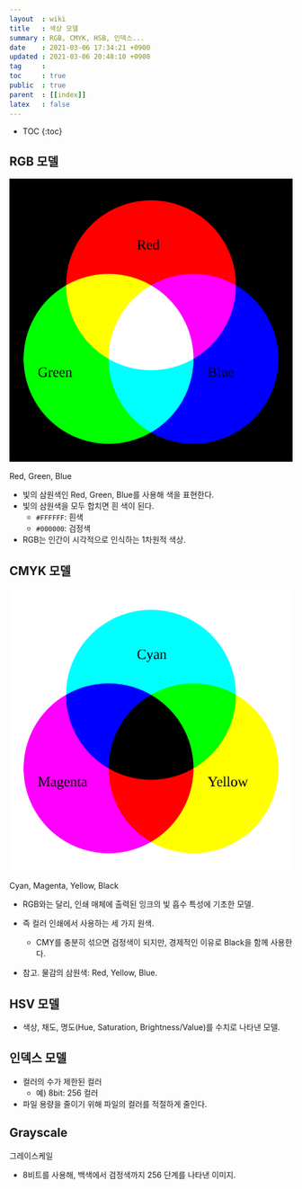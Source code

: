 ```yaml
---
layout  : wiki
title   : 색상 모델
summary : RGB, CMYK, HSB, 인덱스...
date    : 2021-03-06 17:34:21 +0900
updated : 2021-03-06 20:48:10 +0900
tag     : 
toc     : true
public  : true
parent  : [[index]]
latex   : false
---
```

* TOC
{:toc}

## RGB 모델

![Red, Green, Blue]( /post-img/color-model/rgb.svg )

Red, Green, Blue

- 빛의 삼원색인 Red, Green, Blue를 사용해 색을 표현한다.
- 빛의 삼원색을 모두 합치면 흰 색이 된다.
    - `#FFFFFF`: 흰색
    - `#000000`: 검정색
- RGB는 인간이 시각적으로 인식하는 1차원적 색상.


## CMYK 모델

![Cyan, Magenta, Yellow, Black]( /post-img/color-model/cmyk.svg )

Cyan, Magenta, Yellow, Black

- RGB와는 달리, 인쇄 매체에 출력된 잉크의 빛 흡수 특성에 기초한 모델.
- 즉 컬러 인쇄에서 사용하는 세 가지 원색.
    - CMY를 충분히 섞으면 검정색이 되지만, 경제적인 이유로 Black을 함께 사용한다.

- 참고. 물감의 삼원색: Red, Yellow, Blue.

## HSV 모델

- 색상, 채도, 명도(Hue, Saturation, Brightness/Value)를 수치로 나타낸 모델.


## 인덱스 모델

- 컬러의 수가 제한된 컬러
    - 예) 8bit: 256 컬러
- 파일 용량을 줄이기 위해 파일의 컬러를 적절하게 줄인다.

## Grayscale

그레이스케일

- 8비트를 사용해, 백색에서 검정색까지 256 단계를 나타낸 이미지.



